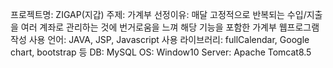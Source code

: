 프로젝트명: ZIGAP(지갑)
주제: 가계부
선정이유: 매달 고정적으로 반복되는 수입/지출을 여러 계좌로 관리하는 것에 번거로움을 느껴 해당 기능을 포함한 가계부 웹프로그램 작성
사용 언어: JAVA, JSP, Javascript
사용 라이브러리: fullCalendar, Google chart, bootstrap 등
DB: MySQL
OS: Window10
Server: Apache Tomcat8.5

